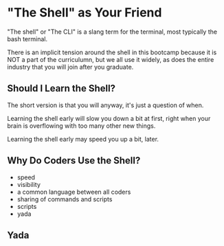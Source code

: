 # "The Shell" as Your Friend

"The shell" or "The CLI" is a slang term for the terminal, most typically the bash terminal.

There is an implicit tension around the shell in this bootcamp because it is NOT a part of the curriculumn, but we all use it widely, as does the entire industry that you will join after you graduate.

## Should I Learn the Shell?

The short version is that you will anyway, it's just a question of when.

Learning the shell early will slow you down a bit at first, right when your brain is overflowing with too many other new things.

Learning the shell early may speed you up a bit, later.

## Why Do Coders Use the Shell?

- speed
- visibility
- a common language between all coders
- sharing of commands and scripts
- scripts
- yada

## Yada